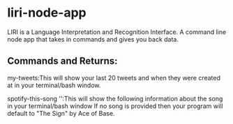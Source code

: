 # liri-node-app

LIRI is a Language Interpretation and Recognition Interface. A command line node app that takes in commands and gives you back data.

## Commands and Returns:

my-tweets:This will show your last 20 tweets and when they were created at in your terminal/bash window.

spotify-this-song '<song name here>':This will show the following information about the song in your terminal/bash window
                                     If no song is provided then your program will default to "The Sign" by Ace of Base.






